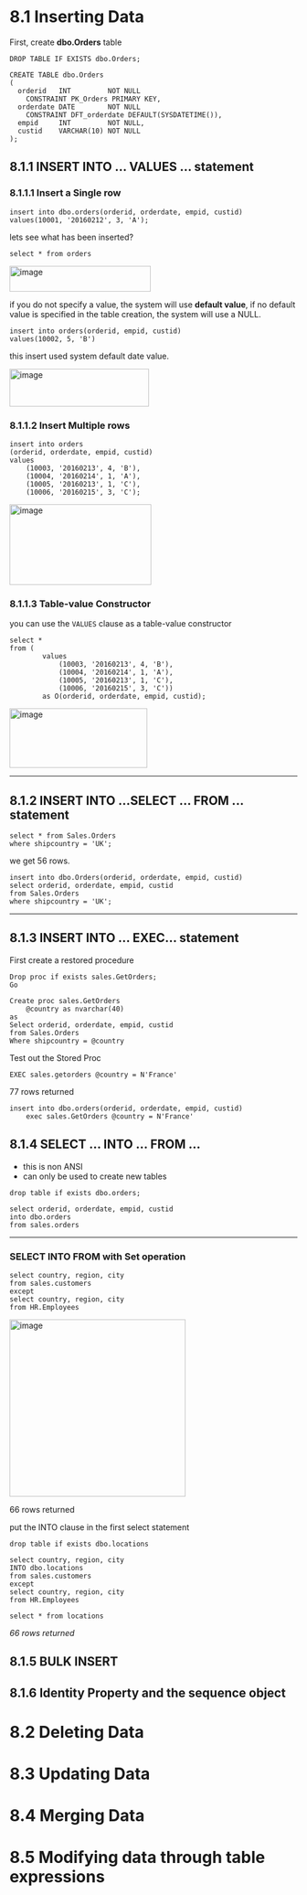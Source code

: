 # 8.1 Inserting Data

First, create **dbo.Orders** table

```
DROP TABLE IF EXISTS dbo.Orders;

CREATE TABLE dbo.Orders
(
  orderid   INT         NOT NULL
    CONSTRAINT PK_Orders PRIMARY KEY,
  orderdate DATE        NOT NULL
    CONSTRAINT DFT_orderdate DEFAULT(SYSDATETIME()),
  empid     INT         NOT NULL,
  custid    VARCHAR(10) NOT NULL
);
```

## 8.1.1 INSERT INTO ... VALUES ... statement

### 8.1.1.1 Insert a Single row

```
insert into dbo.orders(orderid, orderdate, empid, custid)
values(10001, '20160212', 3, 'A');
```

lets see what has been inserted?

```
select * from orders
```

<img width="247" height="45" alt="image" src="https://github.com/user-attachments/assets/abe8ea9d-0423-4a4d-9ad6-c1a5d74668e6" />


if you do not specify a value, the system will use **default value**, if no default value is specified in the table creation, the system will use a NULL.


```
insert into orders(orderid, empid, custid)
values(10002, 5, 'B')
```

this insert used system default date value.

<img width="244" height="66" alt="image" src="https://github.com/user-attachments/assets/26c82e03-fa6a-4082-be43-0a301c8751f9" />



### 8.1.1.2 Insert Multiple rows

```
insert into orders
(orderid, orderdate, empid, custid)
values
	(10003, '20160213', 4, 'B'),
	(10004, '20160214', 1, 'A'),
	(10005, '20160213', 1, 'C'),
	(10006, '20160215', 3, 'C');
```


<img width="248" height="141" alt="image" src="https://github.com/user-attachments/assets/f8b23bb3-2d36-43cd-9292-185005e822f9" />



### 8.1.1.3 Table-value Constructor

you can use the `VALUES` clause as a table-value constructor

```
select *
from (
		values
			(10003, '20160213', 4, 'B'),
			(10004, '20160214', 1, 'A'),
			(10005, '20160213', 1, 'C'),
			(10006, '20160215', 3, 'C'))
		as O(orderid, orderdate, empid, custid);
```

<img width="241" height="104" alt="image" src="https://github.com/user-attachments/assets/46d61eeb-3f9b-4db8-96bf-0a7860fefde9" />








---


## 8.1.2 INSERT INTO ...SELECT ... FROM ... statement

```
select * from Sales.Orders
where shipcountry = 'UK';
```

we get 56 rows.

```
insert into dbo.Orders(orderid, orderdate, empid, custid)
select orderid, orderdate, empid, custid
from Sales.Orders
where shipcountry = 'UK';
```

---


## 8.1.3 INSERT INTO ... EXEC... statement

First create a restored procedure

```
Drop proc if exists sales.GetOrders;
Go

Create proc sales.GetOrders
	@country as nvarchar(40)
as
Select orderid, orderdate, empid, custid
from Sales.Orders
Where shipcountry = @country
```

Test out the Stored Proc

```
EXEC sales.getorders @country = N'France'
```

77 rows returned

```
insert into dbo.orders(orderid, orderdate, empid, custid)
	exec sales.GetOrders @country = N'France'
```


## 8.1.4 SELECT ... INTO ... FROM ...

* this is non ANSI
* can only be used to create new tables



```
drop table if exists dbo.orders;

select orderid, orderdate, empid, custid
into dbo.orders
from sales.orders
```



---



### SELECT INTO FROM with Set operation

```
select country, region, city
from sales.customers
except
select country, region, city
from HR.Employees
```
<img width="308" height="310" alt="image" src="https://github.com/user-attachments/assets/1e29858f-64bd-4755-930e-b04e29f270b5" />

66 rows returned


put the INTO clause in the first select statement


```
drop table if exists dbo.locations

select country, region, city
INTO dbo.locations
from sales.customers
except
select country, region, city
from HR.Employees
```

```
select * from locations
```


*66 rows returned*



## 8.1.5 BULK INSERT 

## 8.1.6 Identity Property and the sequence object





# 8.2 Deleting Data

# 8.3 Updating Data

# 8.4 Merging Data

# 8.5 Modifying data through table expressions
